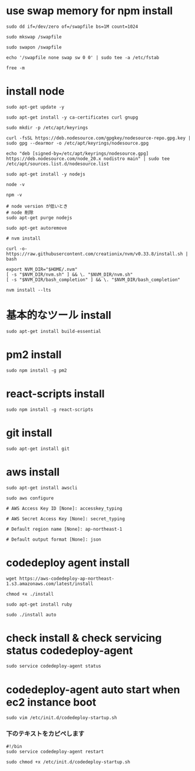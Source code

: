 # use swap memory for npm install
```
sudo dd if=/dev/zero of=/swapfile bs=1M count=1024
```

```
sudo mkswap /swapfile
```

```
sudo swapon /swapfile
```
```
echo '/swapfile none swap sw 0 0' | sudo tee -a /etc/fstab
```
```
free -m
```
# install node
```
sudo apt-get update -y
```
```
sudo apt-get install -y ca-certificates curl gnupg
```
```
sudo mkdir -p /etc/apt/keyrings
```
```
curl -fsSL https://deb.nodesource.com/gpgkey/nodesource-repo.gpg.key | sudo gpg --dearmor -o /etc/apt/keyrings/nodesource.gpg
```
```
echo "deb [signed-by=/etc/apt/keyrings/nodesource.gpg] https://deb.nodesource.com/node_20.x nodistro main" | sudo tee /etc/apt/sources.list.d/nodesource.list
```
```
sudo apt-get install -y nodejs
```
```
node -v
```
```
npm -v
```
```
# node version が低いとき
# node 削除
sudo apt-get purge nodejs

sudo apt-get autoremove

# nvm install

curl -o- https://raw.githubusercontent.com/creationix/nvm/v0.33.8/install.sh | bash

export NVM_DIR="$HOME/.nvm"
[ -s "$NVM_DIR/nvm.sh" ] && \. "$NVM_DIR/nvm.sh" 
[ -s "$NVM_DIR/bash_completion" ] && \. "$NVM_DIR/bash_completion"

nvm install --lts
```

# 基本的なツール install
```
sudo apt-get install build-essential
```
# pm2 install
```
sudo npm install -g pm2
```
# react-scripts install
```
sudo npm install -g react-scripts
```
# git install
```
sudo apt-get install git
```
# aws install
```
sudo apt-get install awscli
```
```
sudo aws configure
```
```
# AWS Access Key ID [None]: accesskey_typing

# AWS Secret Access Key [None]: secret_typing

# Default region name [None]: ap-northeast-1

# Default output format [None]: json
```
# codedeploy agent install
```
wget https://aws-codedeploy-ap-northeast-1.s3.amazonaws.com/latest/install
```
```
chmod +x ./install
```
```
sudo apt-get install ruby
```
```
sudo ./install auto
```
# check install & check servicing status codedeploy-agent
```
sudo service codedeploy-agent status
```
# codedeploy-agent auto start when ec2 instance boot
```
sudo vim /etc/init.d/codedeploy-startup.sh
```

### 下のテキストをカピぺします

```
#!/bin
sudo service codedeploy-agent restart
```
```
sudo chmod +x /etc/init.d/codedeploy-startup.sh
```